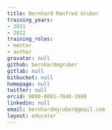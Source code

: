 ```yaml
---
title: Bernhard Manfred Gruber
training_years:
- 2021
- 2022
training_roles:
- mentor
- author
gravatar: null
github: bernhardmgruber
gitlab: null
bitbucket: null
homepage: null
twitter: null
orcid: 0000-0001-7848-1690
linkedin: null
email: bernhardmgruber@gmail.com
layout: educator
---
```

